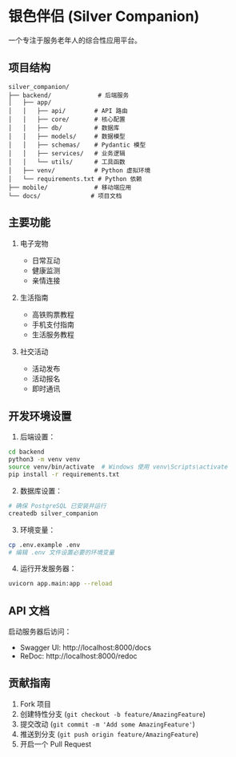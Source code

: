# 银色伴侣 (Silver Companion)

一个专注于服务老年人的综合性应用平台。

## 项目结构

```
silver_companion/
├── backend/             # 后端服务
│   ├── app/
│   │   ├── api/        # API 路由
│   │   ├── core/       # 核心配置
│   │   ├── db/         # 数据库
│   │   ├── models/     # 数据模型
│   │   ├── schemas/    # Pydantic 模型
│   │   ├── services/   # 业务逻辑
│   │   └── utils/      # 工具函数
│   ├── venv/           # Python 虚拟环境
│   └── requirements.txt # Python 依赖
├── mobile/             # 移动端应用
└── docs/              # 项目文档
```

## 主要功能

1. 电子宠物
   - 日常互动
   - 健康监测
   - 亲情连接

2. 生活指南
   - 高铁购票教程
   - 手机支付指南
   - 生活服务教程

3. 社交活动
   - 活动发布
   - 活动报名
   - 即时通讯

## 开发环境设置

1. 后端设置：
```bash
cd backend
python3 -m venv venv
source venv/bin/activate  # Windows 使用 venv\Scripts\activate
pip install -r requirements.txt
```

2. 数据库设置：
```bash
# 确保 PostgreSQL 已安装并运行
createdb silver_companion
```

3. 环境变量：
```bash
cp .env.example .env
# 编辑 .env 文件设置必要的环境变量
```

4. 运行开发服务器：
```bash
uvicorn app.main:app --reload
```

## API 文档

启动服务器后访问：
- Swagger UI: http://localhost:8000/docs
- ReDoc: http://localhost:8000/redoc

## 贡献指南

1. Fork 项目
2. 创建特性分支 (`git checkout -b feature/AmazingFeature`)
3. 提交改动 (`git commit -m 'Add some AmazingFeature'`)
4. 推送到分支 (`git push origin feature/AmazingFeature`)
5. 开启一个 Pull Request
